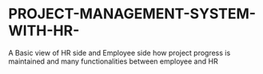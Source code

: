 # PROJECT-MANAGEMENT-SYSTEM-WITH-HR-
A Basic view of HR side and Employee side how project progress is maintained and many functionalities between employee and HR
